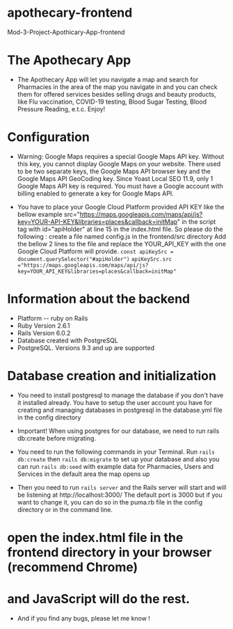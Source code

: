 # apothecary-frontend
 Mod-3-Project-Apothicary-App-frontend

# The Apothecary App

*   The Apothecary App will let you navigate a map and search for Pharmacies
  in the area of the map you navigate in and you can check them for offered services besides 
  selling drugs and beauty products, like Flu vaccination, COVID-19 testing, 
  Blood Sugar Testing, Blood Pressure Reading, e.t.c.
  Enjoy!



# Configuration

*   Warning: 
  Google Maps requires a special Google Maps API key. Without this key, you cannot display Google Maps on your website. There used to be two separate keys, the Google Maps API browser key and the Google Maps API GeoCoding key. Since Yoast Local SEO 11.9, only 1 Google Maps API key is required.
  You must have a Google account with billing enabled to generate a key for Google Maps API.

*  You have to place your Google Cloud Platform provided API KEY like the bellow example
  src="https://maps.googleapis.com/maps/api/js?key=YOUR-API-KEY&libraries=places&callback=initMap"
  in the script tag with id="apiHolder" at line 15 in the index.html file.
  So please do the following : 
  create a file named config.js in the frontend/src directory
  Add the bellow 2 lines to the file and replace the YOUR_API_KEY with the one 
  Google Cloud Platform will provide. 
   `const apiKeySrc = document.querySelector("#apiHolder")`
   `apiKeySrc.src ="https://maps.googleapis.com/maps/api/js?key=YOUR_API_KEY&libraries=places&callback=initMap"`


#  Information about the backend 

*  Platform -- ruby on Rails
*  Ruby Version  2.6.1
*  Rails Version 6.0.2
*  Database created with PostgreSQL
*  PostgreSQL. Versions 9.3 and up are supported

# Database creation and initialization

*  You need to install postgresql to manage the database if you don't have it installed already.
   You have to setup the user account you have for creating and managing databases in postgresql
   in the database.yml file in the config directory

*  Important! When using postgres for our database, we need to run rails db:create before migrating. 

*  You need to run the following commands in your Terminal. Run `rails db:create` then
  `rails db:migrate` to set up your database
   and also you can run `rails db:seed` with example data 
   for Pharmacies, Users and Services in the default area the map opens up

*  Then you need to run `rails server` and the Rails server will start and will be listening at
   http://localhost:3000/
   The default port is 3000 but if you want to change it, you can do so in the 
   puma.rb file in the config directory or in the command line.

#  open the index.html file in the frontend directory in your browser (recommend Chrome)
#  and JavaScript will do the rest.
* And if you find any bugs, please let me know !